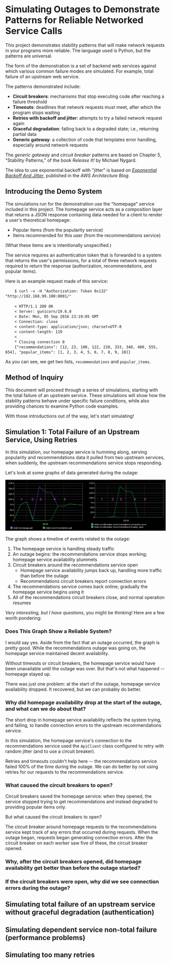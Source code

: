 # Simulating Outages to Demonstrate Patterns for Reliable Networked Service Calls

This project demonstrates stability patterns that will make network requests in
your programs more reliable. The language used is Python, but the patterns are
universal.

The form of the demonstration is a set of backend web services against which
various common failure modes are simulated. For example, total failure of an
upstream web service.

The patterns demonstrated include:

* **Circuit breakers**: mechanisms that stop executing code after reaching a failure threshold
* **Timeouts**: deadlines that network requests must meet, after which the program stops waiting
* **Retries with backoff and jitter**: attempts to try a failed network request again
* **Graceful degradation**: falling back to a degraded state; i.e., returning partial data
* **Generic gateway**: a collection of code that templates error handling, especially around network requests

The _generic gateway_ and _circuit breaker_ patterns are based on Chapter 5,
"Stability Patterns," of the book *Release It!* by Michael Nygard.

The idea to use exponential backoff with "jitter" is based on [*Exponential
Backoff And Jitter*](https://www.awsarchitectureblog.com/2015/03/backoff.html),
published in the *AWS Architecture Blog*.

## Introducing the Demo System

The simulations run for the demonstration use the "homepage" service included in
this project. The homepage service acts as a composition layer that returns a
JSON response containing data needed for a client to render a user's theoretical
homepage:

* Popular items (from the popularity service)
* Items recommended for this user (from the recommendations service)

(What these items are is intentionally unspecified.)

The service requires an authentication token that is forwarded to a system that
returns the user's permissions, for a total of three network requests required
to return the response (authorization, recommendations, and popular items).

Here is an example request made of this service:

```
    $ curl -v -H "Authorization: Token 0x132" "http://192.168.99.100:8001/"

    < HTTP/1.1 200 OK
    < Server: gunicorn/19.6.0
    < Date: Mon, 05 Sep 2016 23:19:05 GMT
    < Connection: close
    < content-type: application/json; charset=UTF-8
    < content-length: 119
    <
    * Closing connection 0
    {"recommendations": [12, 23, 100, 122, 220, 333, 340, 400, 555, 654], "popular_items": [1, 2, 3, 4, 5, 6, 7, 8, 9, 10]}
```

As you can see, we get two lists, `recommendations` and `popular_items`.

## Method of Inquiry

This document will proceed through a series of simulations, starting with the
total failure of an upstream service. These simulations will show how the
stability patterns behave under specific failure conditions, while also
providing chances to examine Python code examples.
 
With those introductions out of the way, let's start simulating!

## Simulation 1: Total Failure of an Upstream Service, Using Retries

In this simulation, our homepage service is humming along, serving popularity
and recommendations data it pulled from two upstream services, when suddenly,
the upstream recommendations service stops responding.

Let's look at some graphs of data generated during the outage:

![Graph showing the recommendations service outage](images/outage_simulation.png)

The graph shows a timeline of events related to the outage:

1. The homepage service is handling steady traffic
2. An outage begins: the recommendations service stops working; homepage service availability plummets
3. Circuit breakers around the recommendations service open
    * Homepage service availability jumps back up, handling more traffic than before the outage
    * Recommendations circuit breakers report connection errors
4. The recommendations service comes back online; gradually the homepage service begins using it
8. All of the recommendations circuit breakers close, and normal operation resumes

*Very interesting, but I have questions*, you might be thinking! Here are a few
worth pondering:

### Does This Graph Show a Reliable System?

I would say yes. Aside from the fact that an outage occurred, the graph is
pretty good. While the recommendations outage was going on, the homepage
service maintained decent availability.

Without timeouts or circuit breakers, the homepage service would have been
unavailable until the outage was over. But that's not what happened --
homepage stayed up.

There was just one problem: at the start of the outage, homepage service
availability dropped. It recovered, but we can probably do better.

### Why did homepage availability drop at the start of the outage, and what can we do about that?

The short drop in homepage service availability reflects the system trying, and
failing, to handle connection errors to the upstream recommendations service.

In this simulation, the homepage service's connection to the recommendations
service used the `ApiClient` class configured to retry with random jitter (and
to use a circuit breaker).

Retries and timeouts couldn't help here -- the recommendations service failed
100% of the time during the outage. We can do better by not using retries for
our requests to the recommendations service.

### What caused the circuit breakers to open?

Circuit breakers saved the homepage service: when they opened, the service
stopped trying to get recommendations and instead degraded to providing
popular items only.

But what caused the circuit breakers to open?

The circuit breaker around homepage requests to the recommendations service kept
track of any errors that occurred during requests. When the outage began, requests
began generating connection errors. After the circuit breaker on each worker saw
five of these, the circuit breaker opened.

### Why, after the circuit breakers opened, did homepage availability get better than before the outage started?
### If the circuit breakers were open, why did we see connection errors during the outage?


## Simulating total failure of an upstream service without graceful degradation (authentication)

## Simulating dependent service non-total failure (performance problems)

## Simulating too many retries

